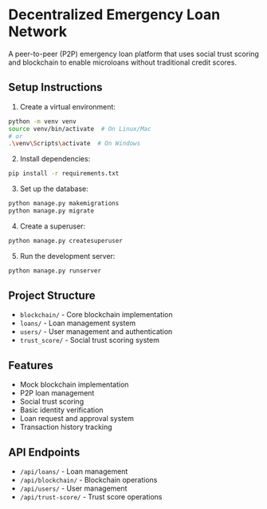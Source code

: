 # Decentralized Emergency Loan Network

A peer-to-peer (P2P) emergency loan platform that uses social trust scoring and blockchain to enable microloans without traditional credit scores.

## Setup Instructions

1. Create a virtual environment:
```bash
python -m venv venv
source venv/bin/activate  # On Linux/Mac
# or
.\venv\Scripts\activate  # On Windows
```

2. Install dependencies:
```bash
pip install -r requirements.txt
```

3. Set up the database:
```bash
python manage.py makemigrations
python manage.py migrate
```

4. Create a superuser:
```bash
python manage.py createsuperuser
```

5. Run the development server:
```bash
python manage.py runserver
```

## Project Structure

- `blockchain/` - Core blockchain implementation
- `loans/` - Loan management system
- `users/` - User management and authentication
- `trust_score/` - Social trust scoring system

## Features

- Mock blockchain implementation
- P2P loan management
- Social trust scoring
- Basic identity verification
- Loan request and approval system
- Transaction history tracking

## API Endpoints

- `/api/loans/` - Loan management
- `/api/blockchain/` - Blockchain operations
- `/api/users/` - User management
- `/api/trust-score/` - Trust score operations 